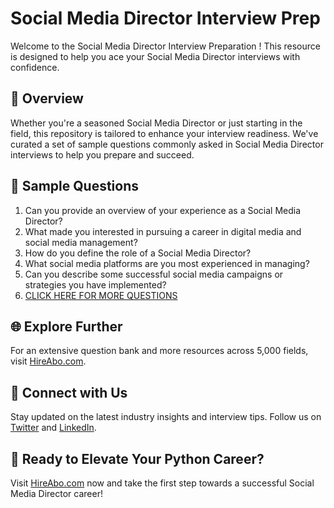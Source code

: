 # Social Media Director Interview Prep

Welcome to the Social Media Director Interview Preparation ! This resource is designed to help you ace your Social Media Director interviews with confidence.

## 🚀 Overview

Whether you're a seasoned Social Media Director or just starting in the field, this repository is tailored to enhance your interview readiness. We've curated a set of sample questions commonly asked in Social Media Director interviews to help you prepare and succeed.

## 📝 Sample Questions

1. Can you provide an overview of your experience as a Social Media Director?
2. What made you interested in pursuing a career in digital media and social media management?
3. How do you define the role of a Social Media Director?
4. What social media platforms are you most experienced in managing?
5. Can you describe some successful social media campaigns or strategies you have implemented?
6. [CLICK HERE FOR MORE QUESTIONS](https://hireabo.com/job/8_4_26/Social%20Media%20Director)

## 🌐 Explore Further

For an extensive question bank and more resources across 5,000 fields, visit [HireAbo.com](https://www.hireabo.com).

## 📱 Connect with Us

Stay updated on the latest industry insights and interview tips. Follow us on [Twitter](https://twitter.com/hireabo) and [LinkedIn](https://www.linkedin.com/in/hire-abo-3609972a8/).

## 🚀 Ready to Elevate Your Python Career?

Visit [HireAbo.com](https://www.hireabo.com) now and take the first step towards a successful Social Media Director career!
